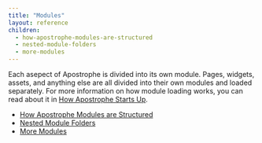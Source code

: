 ```yaml
---
title: "Modules"
layout: reference
children:
  - how-apostrophe-modules-are-structured
  - nested-module-folders
  - more-modules
---
```


Each asepect of Apostrophe is divided into its own module. Pages, widgets, assets, and anything else are all divided into their own modules and loaded separately. For more information on how module loading works, you can read about it in [How Apostrophe Starts Up](../../advanced-development/how-apostrophe-starts-up).

* [How Apostrophe Modules are Structured](tutorials/core-concepts/06-modules/how-apostrophe-modules-are-structured.md)
* [Nested Module Folders](tutorials/core-concepts/06-modules/nested-module-folders.md)
* [More Modules](tutorials/core-concepts/06-modules/more-modules.md)